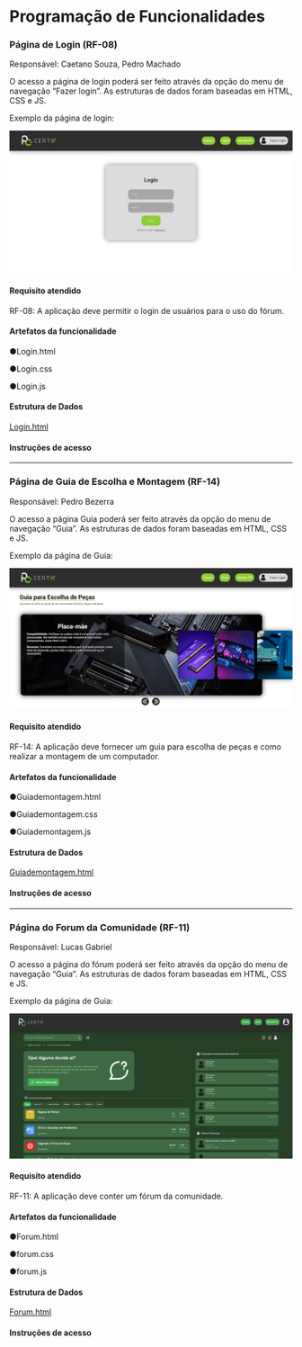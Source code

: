 # Programação de Funcionalidades

### Página de Login (RF-08)

Responsável: Caetano Souza, Pedro Machado

O acesso a página de login poderá ser feito através da opção do menu de navegação “Fazer login”. As estruturas de dados foram baseadas em HTML, CSS e JS.

Exemplo da página de login:

<img src="https://github.com/ICEI-PUC-Minas-PMV-ADS/pmv-ads-2024-1-e1-proj-web-t4-pc-certo/blob/main/documentos/img/E3-pagLogin.jpg">

#### Requisito atendido

RF-08: A aplicação deve permitir o login de usuários para o uso do fórum.


#### Artefatos da funcionalidade

●Login.html

●Login.css

●Login.js

#### Estrutura de Dados

[Login.html](https://github.com/ICEI-PUC-Minas-PMV-ADS/pmv-ads-2024-1-e1-proj-web-t4-pc-certo/blob/main/codigo-fonte/Login.html)


#### Instruções de acesso

<hr>

### Página de Guia de Escolha e Montagem (RF-14)

Responsável: Pedro Bezerra

O acesso a página Guia poderá ser feito através da opção do menu de navegação “Guia”. As estruturas de dados foram baseadas em HTML, CSS e JS.

Exemplo da página de Guia:

<img src="https://github.com/ICEI-PUC-Minas-PMV-ADS/pmv-ads-2024-1-e1-proj-web-t4-pc-certo/blob/main/documentos/img/E3-pagGuia.png">

#### Requisito atendido

RF-14: A aplicação deve fornecer um guia para escolha de peças e como realizar a montagem de um computador.


#### Artefatos da funcionalidade

●Guiademontagem.html

●Guiademontagem.css

●Guiademontagem.js

#### Estrutura de Dados

[Guiademontagem.html](https://github.com/ICEI-PUC-Minas-PMV-ADS/pmv-ads-2024-1-e1-proj-web-t4-pc-certo/blob/main/codigo-fonte/Guiademontagem.html)


#### Instruções de acesso

<hr>

### Página do Forum da Comunidade (RF-11)

Responsável: Lucas Gabriel

O acesso a página do fórum poderá ser feito através da opção do menu de navegação “Guia”. As estruturas de dados foram baseadas em HTML, CSS e JS.

Exemplo da página de Guia:

<img src="https://github.com/ICEI-PUC-Minas-PMV-ADS/pmv-ads-2024-1-e1-proj-web-t4-pc-certo/blob/main/documentos/img/E3-pagForumDaComunidade.png">

#### Requisito atendido

RF-11: A aplicação deve conter um fórum da comunidade.

#### Artefatos da funcionalidade

●Forum.html

●forum.css

●forum.js

#### Estrutura de Dados

[Forum.html](https://github.com/ICEI-PUC-Minas-PMV-ADS/pmv-ads-2024-1-e1-proj-web-t4-pc-certo/blob/main/codigo-fonte/Forum.html)


#### Instruções de acesso
